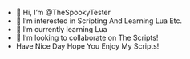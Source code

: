 - 👋 Hi, I’m @TheSpookyTester
- 👀 I’m interested in Scripting And Learning Lua Etc.
- 🌱 I’m currently learning Lua
- 💞️ I’m looking to collaborate on The Scripts!
- Have Nice Day Hope You Enjoy My Scripts!
